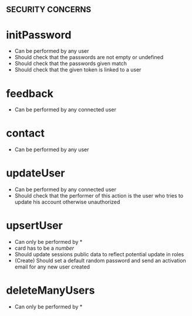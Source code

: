 ## SECURITY CONCERNS

# initPassword

- Can be performed by any user
- Should check that the passwords are not empty or undefined
- Should check that the passwords given match
- Should check that the given token is linked to a user

# feedback

- Can be performed by any connected user

# contact

- Can be performed by any user

# updateUser

- Can be performed by any connected user
- Should check that the performer of this action is the user who tries to update his account otherwise unauthorized

# upsertUser

- Can only be performed by \*
- card has to be a _number_
- Should update sessions public data to reflect potential update in roles
- (Create) Should set a default random password and send an activation email for any new user created

# deleteManyUsers

- Can only be performed by \*
